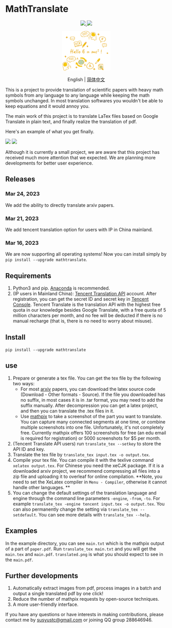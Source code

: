 # MathTranslate

<p align="center">
  <!-- PyPI -->
  <a href="https://pypi.org/project/mathtranslate/">
    <img src="https://img.shields.io/pypi/v/mathtranslate.svg?logo=pypi"/>
  </a>
  <!-- License -->
  <a href="./LICENSE">
    <img src="https://img.shields.io/badge/license-Apache%202.0-yellow.svg?logo=apache"/>
  </a>
</p>


<p align="center">
  <a href="https://github.com/SUSYUSTC/MathTranslate">
    <img width=30% src="logo.jpg">
  </a>
</p>

<p align="center"> English | <a href="README.zh.md"> 简体中文 </a></p>

This is a project to provide translation of scientific papers with heavy math symbols from any language to any language while keeping the math symbols unchanged. In most translation softwares you wouldn't be able to keep equations and it would annoy you.

The main work of this project is to translate LaTex files based on Google Translate in plain text, and finally realize the translation of pdf.

Here's an example of what you get finally.
<p float="left">
<img src="https://github.com/SUSYUSTC/MathTranslate/blob/main/example/screenshot.png" width="300">
<img src="https://github.com/SUSYUSTC/MathTranslate/blob/main/example/translated.png" width="400">
</p>

Although it is currently a small project, we are aware that this project has received much more attention that we expected. We are planning more developments for better user experience.

## Releases
### Mar 24, 2023
We add the ability to directly translate arxiv papers.
### Mar 21, 2023
We add tencent translation option for users with IP in China mainland.
### Mar 16, 2023
We are now supporting all operating systems! Now you can install simply by `pip install --upgrade mathtranslate`.

## Requirements
1. Python3 and pip. [Anaconda](https://www.anaconda.com) is recommended.
2. (IP users in Mainland China): [Tencent Translation API](https://cloud.tencent.com/product/tmt) account. After registration, you can get the secret ID and secret key in [Tencent Console](https://console.cloud.tencent.com/cam/capi). Tencent Translate is the translation API with the highest free quota in our knowledge besides Google Translate, with a free quota of 5 million characters per month, and no fee will be deducted if there is no manual recharge (that is, there is no need to worry about misuse).

## Install
`pip install --upgrade mathtranslate`

## use
1. Prepare or generate a tex file. You can get the tex file by the following two ways:
     - For most [arxiv](https://arxiv.org/) papers, you can download the latex source code (Download - Other formats - Source). If the file you downloaded has no suffix, in most cases it is in .tar format, you may need to add the suffix manually. After decompression you can get a latex project, and then you can translate the .tex files in it.
     - Use [mathpix](https://mathpix.com/) to take a screenshot of the part you want to translate. You can capture many connected segments at one time, or combine multiple screenshots into one file. Unfortunately, it's not completely free. Currently mathpix offers 100 screenshots for free (an edu email is required for registration) or 5000 screenshots for $5 per month.
2. (Tencent Translate API users) run `translate_tex --setkey` to store the API ID and key.
3. Translate the tex file by `translate_tex input.tex -o output.tex`.
4. Compile your tex file. You can compile it with the texlive command `xelatex output.tex`. For Chinese you need the xeCJK package. If it is a downloaded arxiv project, we recommend compressing all files into a zip file and uploading it to overleaf for online compilation. **Note, you need to set the XeLatex compiler in `Menu - Compiler`, otherwise it cannot handle other languages. **
5. You can change the default settings of the translation language and engine through the command line parameters `-engine`, `-from`, `-to`. For example `translate_tex -engine tencent input.tex -o output.tex`. You can also permanently change the setting via `translate_tex --setdefault`. You can see more details with `translate_tex --help`.

## Examples
In the example directory, you can see `main.txt` which is the mathpix output of a part of `paper.pdf`. Run `translate_tex main.txt` and you will get the `main.tex` and `main.pdf`. `translated.png` is what you should expect to see in the `main.pdf`.

## Further developments
1. Automatically extract images from pdf, process images in a batch and output a single translated pdf by one click!
2. Reduce the number of mathpix requests by open-source techniques.
3. A more user-friendly interface.

If you have any questions or have interests in making contributions, please contact me by susyustc@gmail.com or joining QQ group 288646946.
